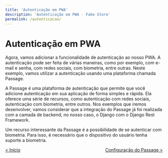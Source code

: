 ```yaml
---
title: 'Autenticação em PWA'
description: 'Autenticação em PWA - Fake Store'
permalink: /autenticacao/
---
```


# Autenticação em PWA

Agora, vamos adicionar a funcionalidade de autenticação ao nosso PWA. A autenticação pode ser feita de várias maneiras, como por exemplo, com e-mail e senha, com redes sociais, com biometria, entre outras. Neste exemplo, vamos utilizar a autenticação usando uma plataforma chamada Passage.

A Passage é uma plataforma de autenticação que permite que você adicione autenticação em sua aplicação de forma simples e rápida. Ela oferece uma série de recursos, como autenticação com redes sociais, autenticação com biometria, entre outros. Nos exemplos que iremos desenvolver, vamos considerar que a integração do Passage já foi realizada com a camada de backend, no nosso caso, o Django com o Django Rest Framework.

Um recurso interessante da Passage é a possibilidade de se autenticar com biometria. Para isso, é necessário que o dispositivo do usuário tenha suporte a biometria.

<span style="display: flex; justify-content: space-between;"><span>[&lt; Início](../ 'Início')</span> <span>[Configuração do Passage &gt;](configuracao-passage.html 'Próximo')</span></span>
